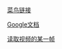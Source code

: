 [菜鸟链接](http://www.runoob.com/w3cnote/google-python-styleguide.html)

[Google文档](http://zh-google-styleguide.readthedocs.io/en/latest/google-python-styleguide/python_style_rules/)

[读取视频的某一帧](https://blog.csdn.net/aa846555831/article/details/52382173)
